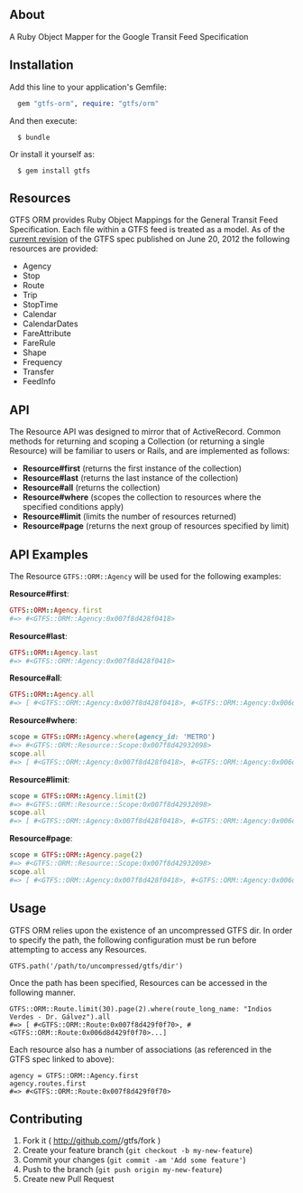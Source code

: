 ## About

A Ruby Object Mapper for the Google Transit Feed Specification

## Installation

Add this line to your application's Gemfile:

```ruby
  gem "gtfs-orm", require: "gtfs/orm"
```

And then execute:

```
  $ bundle
```

Or install it yourself as:

```
  $ gem install gtfs
```

## Resources

GTFS ORM provides Ruby Object Mappings for the General Transit Feed Specification. Each file within a GTFS feed is treated as a model. As of the [current revision](https://developers.google.com/transit/gtfs/reference) of the GTFS spec published on June 20, 2012 the following resources are provided:

  * Agency
  * Stop
  * Route
  * Trip
  * StopTime
  * Calendar
  * CalendarDates
  * FareAttribute
  * FareRule
  * Shape
  * Frequency
  * Transfer
  * FeedInfo

## API

The Resource API was designed to mirror that of ActiveRecord. Common methods for returning and scoping a Collection (or returning a single Resource) will be familiar to users or Rails, and are implemented as follows:

* **Resource#first** (returns the first instance of the collection)
* **Resource#last** (returns the last instance of the collection)
* **Resource#all** (returns the collection)
* **Resource#where** (scopes the collection to resources where the specified conditions apply)
* **Resource#limit** (limits the number of resources returned)
* **Resource#page** (returns the next group of resources specified by limit)

## API Examples

The Resource `GTFS::ORM::Agency` will be used for the following examples:

**Resource#first**:

```ruby
GTFS::ORM::Agency.first
#=> #<GTFS::ORM::Agency:0x007f8d428f0418>
```

**Resource#last**:

```ruby
GTFS::ORM::Agency.last
#=> #<GTFS::ORM::Agency:0x007f8d428f0418>
```

**Resource#all**:

```ruby
GTFS::ORM::Agency.all
#=> [ #<GTFS::ORM::Agency:0x007f8d428f0418>, #<GTFS::ORM::Agency:0x006d8d4281fas98>... ]
```

**Resource#where**:

```ruby
scope = GTFS::ORM::Agency.where(agency_id: 'METRO')
#=> #<GTFS::ORM::Resource::Scope:0x007f8d42932098>
scope.all
#=> [ #<GTFS::ORM::Agency:0x007f8d428f0418>, #<GTFS::ORM::Agency:0x006d8d4281fas98>... ]
```

**Resource#limit**:

```ruby
scope = GTFS::ORM::Agency.limit(2)
#=> #<GTFS::ORM::Resource::Scope:0x007f8d42932098>
scope.all
#=> [ #<GTFS::ORM::Agency:0x007f8d428f0418>, #<GTFS::ORM::Agency:0x006d8d4281fas98> ]
```

**Resource#page**:

```ruby
scope = GTFS::ORM::Agency.page(2)
#=> #<GTFS::ORM::Resource::Scope:0x007f8d42932098>
scope.all
#=> [ #<GTFS::ORM::Agency:0x007f8d428f0418>, #<GTFS::ORM::Agency:0x006d8d4281fas98> ]
```

## Usage

GTFS ORM relies upon the existence of an uncompressed GTFS dir. In order to specify the path, the following configuration must be run before attempting to access any Resources.

```
GTFS.path('/path/to/uncompressed/gtfs/dir')
```

Once the path has been specified, Resources can be accessed in the following manner.

```
GTFS::ORM::Route.limit(30).page(2).where(route_long_name: "Indios Verdes - Dr. Gálvez").all
#=> [ #<GTFS::ORM::Route:0x007f8d429f0f70>, #<GTFS::ORM::Route:0x006d8d429f0f70>...]
```

Each resource also has a number of associations (as referenced in the GTFS spec linked to above):

```
agency = GTFS::ORM::Agency.first
agency.routes.first
#=> #<GTFS::ORM::Route:0x007f8d429f0f70>
```

## Contributing

1. Fork it ( http://github.com/<my-github-username>/gtfs/fork )
2. Create your feature branch (`git checkout -b my-new-feature`)
3. Commit your changes (`git commit -am 'Add some feature'`)
4. Push to the branch (`git push origin my-new-feature`)
5. Create new Pull Request
